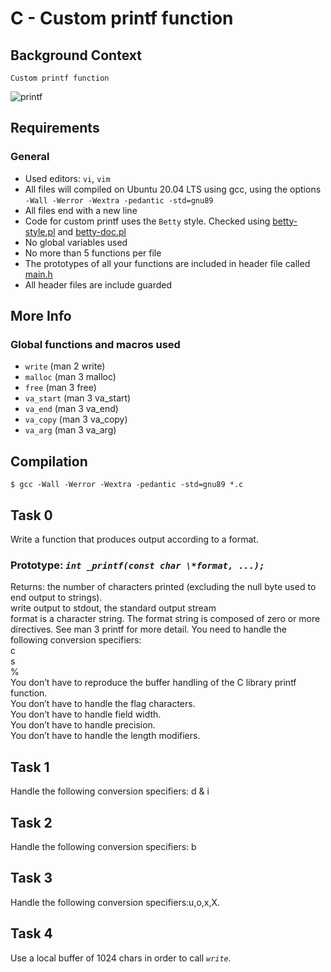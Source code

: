 # C - Custom printf function

## Background Context
```
Custom printf function
```
![printf](https://user-images.githubusercontent.com/85158665/213859591-8d8dbbb1-2be7-4f75-ae00-cc1b66dda46c.png)
## Requirements
### General
* Used editors: `vi`, `vim`
* All files will compiled on Ubuntu 20.04 LTS using gcc, using the options `-Wall -Werror -Wextra -pedantic -std=gnu89`
* All files end with a new line
* Code for custom printf uses the `Betty` style. Checked using [betty-style.pl](https://github.com/holbertonschool/Betty/blob/master/betty-style.pl) and [betty-doc.pl](https://github.com/holbertonschool/Betty/blob/master/betty-doc.pl)
* No global variables used
* No more than 5 functions per file
* The prototypes of all your functions are included in header file called [main.h](./main.h)
* All header files are include guarded
## More Info
### Global functions and macros used
* `write` (man 2 write)
* `malloc` (man 3 malloc)
* `free` (man 3 free)
* `va_start` (man 3 va_start)
* `va_end` (man 3 va_end)
* `va_copy` (man 3 va_copy)
* `va_arg` (man 3 va_arg)
## Compilation
```
$ gcc -Wall -Werror -Wextra -pedantic -std=gnu89 *.c
```

## Task 0 
Write a function that produces output according to a format.  

### Prototype: *```int _printf(const char \*format, ...);```*

Returns: the number of characters printed (excluding the null byte used to end output to strings).  
write output to stdout, the standard output stream  
format is a character string. The format string is composed of zero or more directives. See man 3 printf for more detail. You need to handle the following conversion specifiers:  
c  
s   
%  
You don’t have to reproduce the buffer handling of the C library printf function.  
You don’t have to handle the flag characters.  
You don’t have to handle field width.  
You don’t have to handle precision.  
You don’t have to handle the length modifiers.  
## Task 1
Handle the following conversion specifiers: d & i
## Task 2
Handle the following conversion specifiers: b

## Task 3 

Handle the following conversion specifiers:u,o,x,X.  
## Task 4
Use a local buffer of 1024 chars in order to call *```write```.*